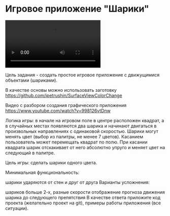 # Игровое приложение "Шарики"

![Видео с демонстрацией работы](video.mp4)


Цель задания - создать простое игровое приложение с движущимися объектами (шариками).

В качестве основы можно использовать заготовку https://github.com/ipetrushin/SurfaceViewColorChange

Видео с разбором создания графического приложения https://www.youtube.com/watch?v=998126vtDnw

Логика игры:
в начале на игровом поле в центре расположен квадрат, а в случайных местах появляются два шарика и начинают двигаться в произвольных направлениях с одинаковой скоростью.
Шарики могут менять цвет 
(выбор из палитры, не менее 7 цветов).
Касанием пользователь может перемещать квадрат по полю. 
При касании квадрата шарик отскакивает от него абсолютно упруго и меняет цвет на следующий в палитре. 

Цель игры: сделать шарики одного цвета.

Минимальная функциональность:

шарики ударяются от стен и друг от друга
Варианты усложнения: 

шариков больше 2-х, разные скорости
отображение прогноза движения шарика до следующего препятствия
В качестве ответа приложите код проекта (желательно проект на git), примеры работы приложения (все ситуации).

